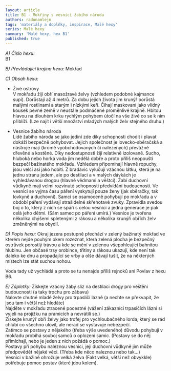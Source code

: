 ```yaml
---
layout: article
title: B1 - Mokřiny s vesnicí žabího národa
authors: radunamlejn
tags: 'materiály a doplňky, inspirace, Malé hexy'
series: Malé hexy
summary: 'Malé hexy, hex B1'
published: true
---
```

_A) Číslo hexu:_		
B1  

_B) Převládající krajina hexu:_
Mokřad  

_C) Obsah hexu:_  
- Živé ostrovy  
V mokřadu žijí obří masožravé želvy (vzhledem podobné kajmance supí). Dorůstají až 4 metrů. Za dobu jejich života jim krunýř porůstá malými rostlinami a starým i nízkými keři. Číhají maskovaní jako vlídný kousek pevné země v neustále podmáčené proměnlivé krajině. Hbitou hlavou na dlouhém krku rychlým pohybem útočí na vše živé co se k nim přiblíží. (Lze najít i větší množství mladých malých želv stejného druhu.)  
  
- Vesnice žabího národa  
Lidé žabího národa se jako jediní zde díky schopnosti chodit i plavat dokáží bezpečně pohybovat. Jejich společnost je lovecko-sběračská a nástroje mají (kromě vyobchodovaných či nalezených) převážně dřevěné a kostěné. Díky nedostupnosti žijí relativně izolovaně. Sucho, hluboká nebo horká voda jim nedělá dobře a proto příliš neopouští bezpečí bažinatého mokřadu. Vzhledem připomínají hlavně ropuchy, jsou velcí asi jako hobiti. Z bradavic vylučují vzácnou látku, která je na jednu stranu jedem, ale po destilaci a v malých dávkách je vyhledávanou drogou (hlavně vědmami a věštci). Žabí duchovní vůdkyně mají velmi rozvinuté schopnosti předvídání budoucnosti. Ve vesnici se vyjma času páření vyskytují pouze ženy (jak sběračky, tak lovkyně a duchovní). Samci se osamoceně pohybují po mokřadu a v období páření vydávají strašidelné skřehotavé zvuky. Zpravidla svedou boj o to, který z nich se spáří s celou vesnicí a jedna generace je pak celá jeho dětmi. (Sám samec po páření umírá.) Vesnice je tvořena několika chýšemi spletenými z rákosu a několika krunýři obřích želv změněnými na obydlí.  
  
_D) Popis hexu:_ 
Okraj jezera postupně přechází v zelený bažinatý mokřad ve kterém nejde pouhým okem rozeznat, která zelená plocha je bezpečný ostrůvek porostlý trávou a kde se mění v zelenou všepohlcující bahnitou hlubinu. Jen občasé trsy orobince, třitiny a rákosu ukazují, kde není tak daleko ke dnu a propadající se vrby a olše dávají tušit, že na některých místech lze stát suchou nohou.  
  
Voda tady už vychládá a proto se tu nenajde příliš rejnoků ani Povlav z hexu B6\.  
  
_E) Zápletky:_ 
Získejte vzácný žabý sliz na destilaci drogy pro věštění budoucnosti (a taky trochu pro zábavu)  
Nalovte chutné mladé želvy pro trpasličí lázně (a nechte se překvapit, že jsou tam i větší než hledáte)  
Najděte v mokřadu ztracené pocestné (vážení zákazníci trpasičích lázní si vyjeli na projížku na pramicích a nevrátili se.)  
Získejte krunýř obří želvy jako trofej pro vychloubačného lorda, který se rád chlubí co všechno ulovil, ale nerad se vystavuje nebezpečí.  
Zatímco se postavy z nějakého (třeba výše uvedeného) důvodu pohybují v mokřadu probíhá souboj samců o oplození samic. (Postavy se do něj přimíchají, nebo je jeden z nich požádá o pomoc.)  
Postavy při pohybu naleznou vesnici, její duchovní vůdkyně jim může předpovědět nějaké věci. (Třeba kde něco naleznou nebo tak...)  
Vesnici v bažině ohrožuje velká želva (Fakt velká, větší než obvykkle) potřebuje pomoc postav (které jdou kolem).
